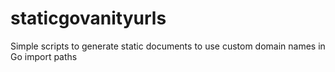 # staticgovanityurls
Simple scripts to generate static documents to use custom domain names in Go import paths
